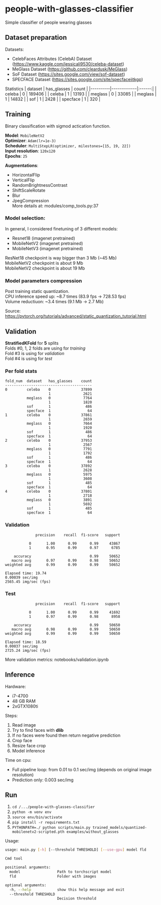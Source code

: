 # people-with-glasses-classifier
Simple classifier of people wearing glasses

## Dataset preparation

Datasets:
* CelebFaces Attributes (CelebA) Dataset (https://www.kaggle.com/jessicali9530/celeba-dataset)
* MeGlass Dataset (https://github.com/cleardusk/MeGlass)
* SoF Dataset (https://sites.google.com/view/sof-dataset)
* SPECFACE Dataset (https://sites.google.com/site/specfaceiitkgp)

Statistics
| dataset  | has_glasses |  count |
|----------|-------------|:------:|
| celeba   | 0           | 189406 |
| celeba   | 1           | 13193  |
| meglass  | 0           | 33085  |
| meglass  | 1           | 14832  |
| sof      | 1           | 2428   |
| specface | 1           | 320    |

## Training

Binary classification with sigmod actication function.

__Model__: `MobileNetV2`  
__Optimizer__: `Adam(lr=1e-3)`  
__Scheduler__: `MultiStepLR(optimizer, milestones=[15, 19, 22])`  
__Input resolution__: `120x120`  
__Epochs__: `25`


__Augmentations__:
* HorizontalFlip
* VerticalFlip
* RandomBrightnessContrast
* ShiftScaleRotate
* Blur
* JpegCompression  
More details at: modules/comp_tools.py:37

### Model selection:
In general, I considered finetuning of 3 different models:
* Resnet18 (imagenet pretrained)
* MobileNetV2 (imagenet pretrained)
* MobileNetV3 (imagenet pretrained)

ResNet18 checkpoint is way bigger than 3 Mb (~45 Mb)  
MobileNetV2 checkpoint is about 9 Mb  
MobileNetV2 checkpoint is about 19 Mb  

### Model parameters compression

Post training static quantization.  
CPU inference speed up: ~8.7 times (83.9 fps -> 728.53 fps)  
Volume reductiuon: ~3.4 times (9.1 Mb -> 2.7 Mb)  

Source: https://pytorch.org/tutorials/advanced/static_quantization_tutorial.html 

## Validation

__StratifiedKFold__ for __5__ splits  
Folds #0, 1, 2 folds are using for _training_  
Fold #3 is using for _validation_  
Fold #4 is using for _test_  

### Per fold stats
```
fold_num  dataset   has_glasses    count
----------------------------------------
0         celeba    0              37899
                    1               2621
          meglass   0               7764
                    1               1820
          sof       1                486
          specface  1                 64
1         celeba    0              37861
                    1               2659
          meglass   0               7664
                    1               1920
          sof       1                486
          specface  1                 64
2         celeba    0              37953
                    1               2567
          meglass   0               7791
                    1               1792
          sof       1                486
          specface  1                 64
3         celeba    0              37892
                    1               2628
          meglass   0               5975
                    1               3608
          sof       1                485
          specface  1                 64
4         celeba    0              37801
                    1               2718
          meglass   0               3891
                    1               5692
          sof       1                485
          specface  1                 64
```

### Validation
```
              precision    recall  f1-score   support

           0       1.00      0.99      0.99     43867
           1       0.95      0.99      0.97      6785

    accuracy                           0.99     50652
   macro avg       0.97      0.99      0.98     50652
weighted avg       0.99      0.99      0.99     50652

Elapsed time: 19.74
0.00039 sec/img
2565.45 img/sec (fps)
```

### Test
```
              precision    recall  f1-score   support

           0       1.00      0.99      0.99     41692
           1       0.97      0.99      0.98      8958

    accuracy                           0.99     50650
   macro avg       0.98      0.99      0.99     50650
weighted avg       0.99      0.99      0.99     50650

Elapsed time: 18.59
0.00037 sec/img
2725.24 img/sec (fps)
```

More validation metrics: notebooks/validation.ipynb

## Inference

Hardware:
* i7-4700
* 48 GB RAM
* 2xGTX1080ti  

Steps:
1. Read image
2. Try to find faces with __dlib__
3. If no faces were found then return negative prediction
4. Crop face
5. Resize face crop
6. Model inference

Time on cpu:
* Full pipeline loop: from 0.01 to 0.1 sec/img (depends on original image resolution)
* Prediction only: 0.003 sec/img

## Run

1. `cd /.../people-with-glasses-classifier`
2. `python -m venv env`
3. `source env/bin/activate`
4. `pip install -r requirements.txt`
5. `PYTHONPATH=./ python scripts/main.py trained_models/quantized-mobilenetv2-scripted.pth examples/without_glasses`

Usage:
```bash
usage: main.py [-h] [--threshold THRESHOLD] [--use-gpu] model fld

Cmd tool

positional arguments:
  model                 Path to torchscript model
  fld                   Folder with images

optional arguments:
  -h, --help            show this help message and exit
  --threshold THRESHOLD
                        Decision threshold

```